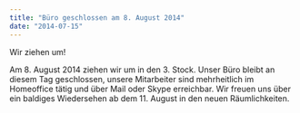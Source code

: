 ```yaml
---
title: "Büro geschlossen am 8. August 2014"
date: "2014-07-15"
---
```


Wir ziehen um! 

Am 8. August 2014 ziehen wir um in den 3. Stock. Unser Büro bleibt an diesem Tag geschlossen, unsere Mitarbeiter sind mehrheitlich im Homeoffice tätig und über Mail oder Skype erreichbar. Wir freuen uns über ein baldiges Wiedersehen ab dem 11. August in den neuen Räumlichkeiten.
